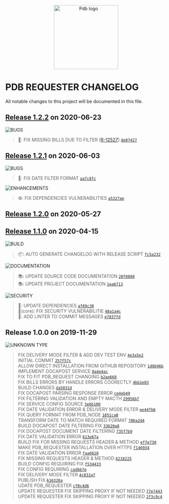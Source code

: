 <p align="center">
<a href="https://www.laplateforme.com/">
<img src="https://www.laplateforme.com/i/sites/default/files/2017-04/logo_pdb_bsl-1.jpg" alt="Pdb logo" width="200">
</a>
</p>

# PDB REQUESTER CHANGELOG

All notable changes to this project will be documented in this file.

##  [Release 1.2.2](https://github.com/Core-Techs-Git/pdb_bills/compare/1.2.1...1.2.2)  on 2020-06-23

![BUGS](https://img.shields.io/static/v1?label=&style=flat&message=BUGS&color=e74c3c)

> 🐛: FIX MISSING BILLS DUE TO FILTER ([R-12527](https://redmine.laplateforme.com/redmine/issues/12527)) [`de07427`](https://github.com/Core-Techs-Git/pdb_bills/commit/de0742714f7c9134cb043cb03d0a6846849545d2)<br />

##  [Release 1.2.1](https://github.com/Core-Techs-Git/pdb_bills/compare/1.2.0...1.2.1)  on 2020-06-03

![BUGS](https://img.shields.io/static/v1?label=&style=flat&message=BUGS&color=e74c3c)

> 🐛: FIX DATE FILTER FORMAT [`aa7c8fc`](https://github.com/Core-Techs-Git/pdb_bills/commit/aa7c8fc47c67304caff31f39a4ed56ef16cbf5b0)<br />

![ENHANCEMENTS](https://img.shields.io/static/v1?label=&style=flat&message=ENHANCEMENTS&color=f1c40f)

> ♻️: FIX DEPENDENCIES VULNERABILITIES [`a5327ae`](https://github.com/Core-Techs-Git/pdb_bills/commit/a5327ae00dcb2c4f16947919ecb48268f376ffc3)<br />

##  [Release 1.2.0](https://github.com/Core-Techs-Git/pdb_bills/compare/1.1.0...1.2.0)  on 2020-05-27

##  [Release 1.1.0](https://github.com/Core-Techs-Git/pdb_bills/compare/1.0.0...1.1.0)  on 2020-04-15

![BUILD](https://img.shields.io/static/v1?label=&style=flat&message=BUILD&color=7f8c8d)

> 📦: AUTO GENERATE CHANGELOG WITH RELEASE SCRIPT [`fc5a232`](https://github.com/Core-Techs-Git/pdb_bills/commit/fc5a232223c50485f350df0203c636c2ac31fd0d)<br />

![DOCUMENTATION](https://img.shields.io/static/v1?label=&style=flat&message=DOCUMENTATION&color=9b59b6)

> 📚: UPDATE SOURCE CODE DOCUMENTATION [`20f0888`](https://github.com/Core-Techs-Git/pdb_bills/commit/20f08884114849a231b7405932993cf23f587d3e)<br />
> 📚: UPDATE PROJECT DOCUMENTATION [`1ea6713`](https://github.com/Core-Techs-Git/pdb_bills/commit/1ea6713075eee71f3c3046e307da9c5bb5a46339)<br />

![SECURITY](https://img.shields.io/static/v1?label=&style=flat&message=SECURITY&color=f39c12)

> 🔗: UPDATE DEPENDENCIES [`af69c30`](https://github.com/Core-Techs-Git/pdb_bills/commit/af69c307f88f38a58dc1366a9be0c5eddfef42a3)<br />
> 🔗(core): FIX SECURITY VULNERABILITIE [`48a1a4c`](https://github.com/Core-Techs-Git/pdb_bills/commit/48a1a4c2c972ce94814ec3680ba4645d842fbbf4)<br />
> 🔗: ADD LINTER TO COMMIT MESSAGES [`e7837fd`](https://github.com/Core-Techs-Git/pdb_bills/commit/e7837fd262d9efde709bae6884a8e28f32b02703)<br />

##  Release 1.0.0  on 2019-11-29

![UNKNOWN TYPE](https://img.shields.io/static/v1?label=&style=flat&message=UNKNOWN%20TYPE&color=2c3e50)

> FIX DELIVERY MODE FILTER & ADD DEV TEST ENV [`4e3a5e2`](https://github.com/Core-Techs-Git/pdb_bills/commit/4e3a5e20a9931fd13224ebe552b832288ac47677)<br />
> INITIAL COMMIT [`257f57c`](https://github.com/Core-Techs-Git/pdb_bills/commit/257f57cf05cc796aed420f39b4b5b1be441cdae1)<br />
> ALLOW DIRECT INSTALLATION FROM GITHUB REPOSITORY [`1d8b96b`](https://github.com/Core-Techs-Git/pdb_bills/commit/1d8b96bf7d63bf1e99eea4de077e98d7b0014f8e)<br />
> IMPLEMENT DOCAPOST SERVICE [`0a4e4ac`](https://github.com/Core-Techs-Git/pdb_bills/commit/0a4e4ac76f545099c02cfdeb7d249d6eaacd41c5)<br />
> FIX TO FIT PDB_REQUEST CHANGING [`b2ae668`](https://github.com/Core-Techs-Git/pdb_bills/commit/b2ae6680592af765482e3d0d546cd121d604d3e0)<br />
> FIX BILLS ERRORS BY HANDLE ERRORS COORECTLY [`4bb1e83`](https://github.com/Core-Techs-Git/pdb_bills/commit/4bb1e83c43db5c631d43e3cee5cc163a7bdb8731)<br />
> BUILD CHANGES [`da5031d`](https://github.com/Core-Techs-Git/pdb_bills/commit/da5031dea67f9637e4c07871968144273c7a7268)<br />
> FIX DOCAPOST PARSING RESPONSE ERROR [`ce4eb49`](https://github.com/Core-Techs-Git/pdb_bills/commit/ce4eb4901fda3b45667bf9be81c11b3c5df7f4f1)<br />
> FIX FILTERING VALIDATION AND EMPTY MACTH [`29956b7`](https://github.com/Core-Techs-Git/pdb_bills/commit/29956b7cf0ea3a33a34e772e7a2bb2bc776a03e4)<br />
> FIX SERVICE CONFIG SOURCE [`3e6b100`](https://github.com/Core-Techs-Git/pdb_bills/commit/3e6b100111723978e448ae06a034b1af46e0d50b)<br />
> FIX DATE VALIDATION ERROR & DELIVERY MODE FILTER [`ee44fb6`](https://github.com/Core-Techs-Git/pdb_bills/commit/ee44fb6d58540382cf276b436097d92a03133e0f)<br />
> FIX QUERY FORMAT FROM PDB_NODE [`1851ca0`](https://github.com/Core-Techs-Git/pdb_bills/commit/1851ca0d8c6a52826ebc15854bed76442b41d31c)<br />
> TRANSFORM DATE TO MATCH REQUIRED FORMAT [`706a2d4`](https://github.com/Core-Techs-Git/pdb_bills/commit/706a2d48645bb5ff1b193d9806015ad056e71ca0)<br />
> BUILD DOCAPOST DATE FILTERING FIX [`33620a8`](https://github.com/Core-Techs-Git/pdb_bills/commit/33620a8766bcd97bc10d7ef8c998d6678aa90dc0)<br />
> FIX DOCAPOST DOCUMENT DATE FILTERING [`735f7b9`](https://github.com/Core-Techs-Git/pdb_bills/commit/735f7b9a4f2f7fc657f0b578f197b0a8737b144e)<br />
> FIX DATE VALIDATION ERROR [`613e67a`](https://github.com/Core-Techs-Git/pdb_bills/commit/613e67a9b774da7d4fd75bb61c89b7b0f82978b7)<br />
> BUILD FIX FOR MISSING REQUESTS HEADER & METHOD [`effe730`](https://github.com/Core-Techs-Git/pdb_bills/commit/effe730a07871a2a37713691e9284e69f2e13264)<br />
> MAKE PDB_REQUESTER INSTALLATION OVER HTTPS [`f146934`](https://github.com/Core-Techs-Git/pdb_bills/commit/f146934715e1c53002ad5863f4f248e40d0a404b)<br />
> FIX DATE VALIDATION ERROR [`faa6610`](https://github.com/Core-Techs-Git/pdb_bills/commit/faa66107b56bb386b2dbead9f3d7e2c806ab5b6f)<br />
> FIX MISSING REQUESTS HEADER & METHOD [`6218225`](https://github.com/Core-Techs-Git/pdb_bills/commit/621822541522daa3368f6c76d522e1208cf2a396)<br />
> BUILD CONFIG REQUIRING FIX [`f534433`](https://github.com/Core-Techs-Git/pdb_bills/commit/f5344339ef0daf29c576e36d9f8a2c7eb2bee160)<br />
> FIX CONFIG REQUIRING [`cadbb7e`](https://github.com/Core-Techs-Git/pdb_bills/commit/cadbb7ebdb99439d213d172e093fe91e8200e0b7)<br />
> FIX DELIVERY MODE FILTER [`4c831af`](https://github.com/Core-Techs-Git/pdb_bills/commit/4c831afe6a572756c1180c4791ff045873db6b97)<br />
> PUBLISH FIX [`616328a`](https://github.com/Core-Techs-Git/pdb_bills/commit/616328a88c474cd3bb3245d0c44a4ec7210c82ae)<br />
> UDATE PDB_REQUESTER [`cf0c4d6`](https://github.com/Core-Techs-Git/pdb_bills/commit/cf0c4d6de779c92b7c7934e9d76b3a53a7eb30db)<br />
> UPDATE REQUESTER FIX SKIPPING PROXY IF NOT NEEDED [`77e7443`](https://github.com/Core-Techs-Git/pdb_bills/commit/77e7443a423a180896287833b0ca3e128cf198b9)<br />
> UPDATE REQUESTER FIX SKIPPING PROXY IF NOT NEEDED [`2f3c9c4`](https://github.com/Core-Techs-Git/pdb_bills/commit/2f3c9c43eab8419ef634ff166984a9e7ecf35ab2)<br />
